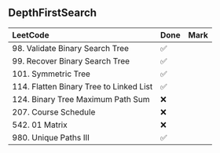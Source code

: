 ## DepthFirstSearch

|          LeetCode                 | Done | Mark |
| :---                              | ---- | ---- |
| 98. Validate Binary Search Tree |  ✅  |    |
| 99. Recover Binary Search Tree |  ✅  |    |
| 101. Symmetric Tree |  ✅  |    |
| 114. Flatten Binary Tree to Linked List |  ✅  |    |
| 124. Binary Tree Maximum Path Sum |  ❌  |    |
| 207. Course Schedule |  ❌  |    |
| 542. 01 Matrix |  ❌  |    |
| 980. Unique Paths III |  ✅  |    |

